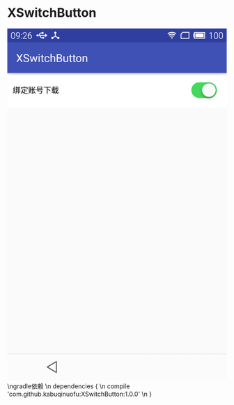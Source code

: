 # XSwitchButton
![image](https://github.com/kabuqinuofu/XSwitchButton/raw/master/app/src/main/res/Img/ios_style_switchbutton.png)
 \ngradle依赖 \n
 	dependencies { \n
	        compile 'com.github.kabuqinuofu:XSwitchButton:1.0.0' \n
	}
